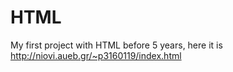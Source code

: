 # HTML
My first project with HTML before 5 years, here it is http://niovi.aueb.gr/~p3160119/index.html
